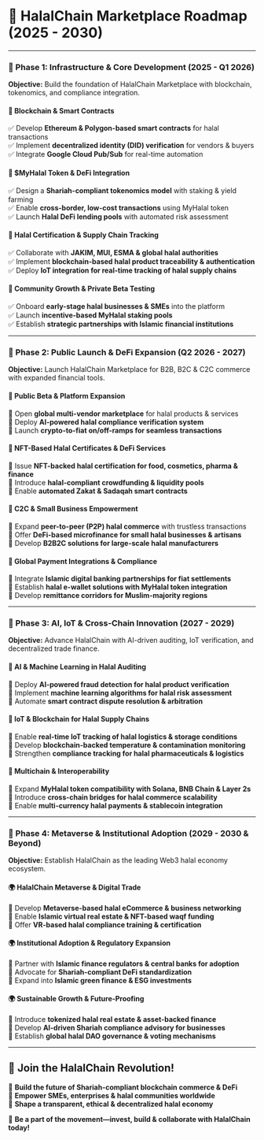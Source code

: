 # 🚀 HalalChain Marketplace Roadmap (2025 - 2030)

***

### **📌 Phase 1: Infrastructure & Core Development (2025 - Q1 2026)**

**Objective:** Build the foundation of HalalChain Marketplace with blockchain, tokenomics, and compliance integration.

#### **🔹 Blockchain & Smart Contracts**

✅ Develop **Ethereum & Polygon-based smart contracts** for halal transactions\
✅ Implement **decentralized identity (DID) verification** for vendors & buyers\
✅ Integrate **Google Cloud Pub/Sub** for real-time automation

#### **🔹 $MyHalal Token & DeFi Integration**

✅ Design a **Shariah-compliant tokenomics model** with staking & yield farming\
✅ Enable **cross-border, low-cost transactions** using MyHalal token\
✅ Launch **Halal DeFi lending pools** with automated risk assessment

#### **🔹 Halal Certification & Supply Chain Tracking**

✅ Collaborate with **JAKIM, MUI, ESMA & global halal authorities**\
✅ Implement **blockchain-based halal product traceability & authentication**\
✅ Deploy **IoT integration for real-time tracking of halal supply chains**

#### **🔹 Community Growth & Private Beta Testing**

✅ Onboard **early-stage halal businesses & SMEs** into the platform\
✅ Launch **incentive-based MyHalal staking pools**\
✅ Establish **strategic partnerships with Islamic financial institutions**

***

### **📌 Phase 2: Public Launch & DeFi Expansion (Q2 2026 - 2027)**

**Objective:** Launch HalalChain Marketplace for B2B, B2C & C2C commerce with expanded financial tools.

#### **🚀 Public Beta & Platform Expansion**

🔹 Open **global multi-vendor marketplace** for halal products & services\
🔹 Deploy **AI-powered halal compliance verification system**\
🔹 Launch **crypto-to-fiat on/off-ramps for seamless transactions**

#### **🚀 NFT-Based Halal Certificates & DeFi Services**

🔹 Issue **NFT-backed halal certification for food, cosmetics, pharma & finance**\
🔹 Introduce **halal-compliant crowdfunding & liquidity pools**\
🔹 Enable **automated Zakat & Sadaqah smart contracts**

#### **🚀 C2C & Small Business Empowerment**

🔹 Expand **peer-to-peer (P2P) halal commerce** with trustless transactions\
🔹 Offer **DeFi-based microfinance for small halal businesses & artisans**\
🔹 Develop **B2B2C solutions for large-scale halal manufacturers**

#### **🚀 Global Payment Integrations & Compliance**

🔹 Integrate **Islamic digital banking partnerships for fiat settlements**\
🔹 Establish **halal e-wallet solutions with MyHalal token integration**\
🔹 Develop **remittance corridors for Muslim-majority regions**

***

### **📌 Phase 3: AI, IoT & Cross-Chain Innovation (2027 - 2029)**

**Objective:** Advance HalalChain with AI-driven auditing, IoT verification, and decentralized trade finance.

#### **🔗 AI & Machine Learning in Halal Auditing**

🔹 Deploy **AI-powered fraud detection for halal product verification**\
🔹 Implement **machine learning algorithms for halal risk assessment**\
🔹 Automate **smart contract dispute resolution & arbitration**

#### **🔗 IoT & Blockchain for Halal Supply Chains**

🔹 Enable **real-time IoT tracking of halal logistics & storage conditions**\
🔹 Develop **blockchain-backed temperature & contamination monitoring**\
🔹 Strengthen **compliance tracking for halal pharmaceuticals & logistics**

#### **🔗 Multichain & Interoperability**

🔹 Expand **MyHalal token compatibility with Solana, BNB Chain & Layer 2s**\
🔹 Introduce **cross-chain bridges for halal commerce scalability**\
🔹 Enable **multi-currency halal payments & stablecoin integration**

***

### **📌 Phase 4: Metaverse & Institutional Adoption (2029 - 2030 & Beyond)**

**Objective:** Establish HalalChain as the leading Web3 halal economy ecosystem.

#### **🌍 HalalChain Metaverse & Digital Trade**

🔹 Develop **Metaverse-based halal eCommerce & business networking**\
🔹 Enable **Islamic virtual real estate & NFT-based waqf funding**\
🔹 Offer **VR-based halal compliance training & certification**

#### **🌍 Institutional Adoption & Regulatory Expansion**

🔹 Partner with **Islamic finance regulators & central banks for adoption**\
🔹 Advocate for **Shariah-compliant DeFi standardization**\
🔹 Expand into **Islamic green finance & ESG investments**

#### **🌍 Sustainable Growth & Future-Proofing**

🔹 Introduce **tokenized halal real estate & asset-backed finance**\
🔹 Develop **AI-driven Shariah compliance advisory for businesses**\
🔹 Establish **global halal DAO governance & voting mechanisms**

***

## **🚀 Join the HalalChain Revolution!**

💠 **Build the future of Shariah-compliant blockchain commerce & DeFi**\
💠 **Empower SMEs, enterprises & halal communities worldwide**\
💠 **Shape a transparent, ethical & decentralized halal economy**

📩 **Be a part of the movement—invest, build & collaborate with HalalChain today!**
